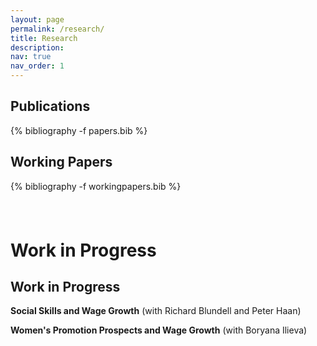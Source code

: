 ```yaml
---
layout: page
permalink: /research/
title: Research
description: 
nav: true
nav_order: 1
---
```


<!-- _pages/publications.md -->

<!-- Bibsearch Feature  {% include bib_search.liquid %}  -->


## Publications
<div class="publications">
  {% bibliography -f papers.bib %}


</div>

## Working Papers
<div class="publications">
  {% bibliography -f workingpapers.bib %}
</div>



<div style="height: 10mm;"></div>



<div>
    <h1>Work in Progress</h1>
  <h2>Work in Progress</h2>

  <p><strong>Social Skills and Wage Growth</strong> (with Richard Blundell and Peter Haan)</p>

  <p><strong>Women's Promotion Prospects and Wage Growth</strong> (with Boryana Ilieva)</p>
</div>